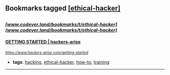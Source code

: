 ## Bookmarks tagged [[ethical-hacker]](https://www.codever.land/search?q=[ethical-hacker])

_<sup><sup>[www.codever.land/bookmarks/t/ethical-hacker](www.codever.land/bookmarks/t/ethical-hacker)</sup></sup>_
---
#### [GETTING STARTED | hackers-arise](https://www.hackers-arise.com/getting-started)
_<sup>https://www.hackers-arise.com/getting-started</sup>_

* **tags**: [hacking](../tagged/hacking.md), [ethical-hacker](../tagged/ethical-hacker.md), [how-to](../tagged/how-to.md), [training](../tagged/training.md)
---
